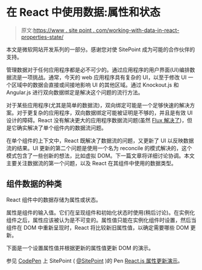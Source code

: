 # 在 React 中使用数据:属性和状态

> 原文:[https://www . site point . com/working-with-data-in-react-properties-state/](https://www.sitepoint.com/working-with-data-in-react-properties-state/)

本文是微软网站开发系列的一部分。感谢您对使 SitePoint 成为可能的合作伙伴的支持。

管理数据对于任何应用程序都是必不可少的。通过应用程序的用户界面(UI)编排数据流是一项挑战。通常，今天的 web 应用程序具有复杂的 UI，以至于修改 UI 一个区域中的数据会直接或间接地影响 UI 的其他区域。通过 Knockout.js 和 Angular.js 进行双向数据绑定是解决这个问题的流行方法。

对于某些应用程序(尤其是简单的数据流)，双向绑定可能是一个足够快速的解决方案。对于更复杂的应用程序，双向数据绑定可能被证明是不够的，并且是有效 UI 设计的障碍。React 没有解决更大的应用程序数据流问题(虽然 [Flux 解决了](https://www.sitepoint.com/building-a-react-universal-blog-app-implementing-flux/))，但是它确实解决了单个组件内的数据流问题。

在单个组件的上下文中，React 既解决了数据流的问题，又更新了 UI 以反映数据流的结果。UI 更新的第二个问题是使用一个名为 reconcile 的模式解决的，这个模式包含了一些创新的想法，比如虚拟 DOM。下一篇文章将详细讨论协调。本文主要关注数据流的第一个问题，以及 React 在其组件中使用的数据类型。

## 组件数据的种类

React 组件中的数据存储为属性或状态。

属性是组件的输入值。它们在呈现组件和初始化状态时使用(稍后讨论)。在实例化组件之后，属性应该被认为是不可变的。属性值只能在实例化组件时设置，然后当组件在 DOM 中重新呈现时，React 将比较新旧属性值，以确定需要哪些 DOM 更新。

下面是一个设置属性值并根据更新的属性值更新 DOM 的演示。

参见 [CodePen](http://codepen.io) 上 SitePoint ( [@SitePoint](http://codepen.io/SitePoint) )的 Pen [React.js 属性更新演示](http://codepen.io/SitePoint/pen/XKqQqN/)。